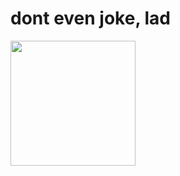 # dont even joke, lad

<img src="https://i.pinimg.com/736x/71/37/03/713703451eb1e3d9913b1d6ca195598e.jpg" style="width:200px;">
